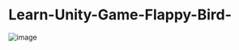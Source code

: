 # Learn-Unity-Game-Flappy-Bird-
![image](https://user-images.githubusercontent.com/59156116/223963935-1c64fce7-5a80-4f62-9328-900f4c1754a0.png)
